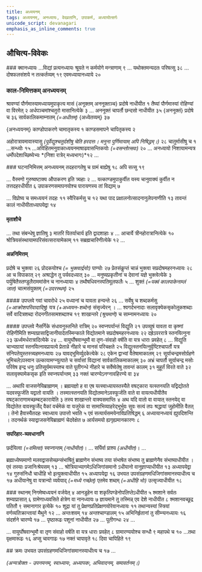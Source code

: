 ```yaml
---
title: अध्ययनम्
tags: अध्ययनम्, अनध्यायः, वेदव्रतानि, उपाकर्म, अध्यायोत्सर्गः
unicode_script: devanagari
emphasis_as_inline_comments: true
---
```

## औचित्य-विवेकः
###‌ क्वानध्यायः
…विद्यां प्रत्यनध्यायः श्रूयते न कर्मयोगे मन्त्राणाम् ९ … यथोक्तमन्यदतः परिषत्सु ३८ … दोषफलसंशये न तत्कर्तव्यम् १९ एवमध्यायानध्याये २०

### काल-निमित्तकम् अनध्ययनम्
श्रावण्यां पौर्णमास्यामध्यायमुपाकृत्य मासं {अनूक्तम् अननूक्तञ्च} प्रदोषे नाधीयीत १ तैष्यां पौर्णमास्यां रोहिण्यां वा विरमेत् २ अर्धपञ्चमांश्चतुरो मासानित्येके ३ …
अननूक्तं चापर्तौ छन्दसो नाधीयीत ३५ {अननूक्तं} प्रदोषे च ३६ सार्वकालिकमाम्नातम् *(=अधीतम्)* {अध्येतव्यम्} ३७

{अनध्ययनम्} काण्डोपाकरणे चामातृकस्य १ काण्डसमापने चापितृकस्य २

अहोरात्रावमावास्यासु *(पूर्वेद्युश्चतुर्दशीषु चेति हरदत्तः। मनुना पुर्णिमायाम् अपि निषिद्धम्।)* २८ चातुर्मासीषु च १ …सन्ध्योः १५ ...अविहितमनुवाकाध्ययनमाषाढवासन्तिकयोः *(=वसन्तोत्सवः)* २० … अनध्यायो निशायामन्यत्र धर्मोपदेशाच्छिष्येभ्यः *(निशा रात्रेर् मध्यभागः)*१२ …

###‌ घटनानिमित्तम् अनध्ययनम्
तदहरागतेषु च ग्रामं बाह्येषु १८ अपि सत्सु १९ 

… वैरमणो गुरुष्वष्टाक्य औपाकरण इति त्र्यहाः २ … यत्काण्डमुपाकुर्वीत यस्य चानुवाक्यं कुर्वीत न तत्तदहरधीयीत ६ उपाकरणसमापनयोश्च पारायणस्य तां विद्याम् ७ 

… विप्रोष्य च समध्ययनं तदहः ११ स्वैरिकर्मसु च १२ यथा पाद प्रक्षालनोत्सादनानुलेपनाणीति १३ तावन्तं कालं नाधीयीताध्यापयेद्वा १४

#### मृताशौचे
… तथा संबन्धेषु ज्ञातिषु ३ मातरि पितर्याचार्य इति द्वादशाहाः ४ … आचार्ये त्रीनहोरात्रानित्येके १० श्रोत्रियसंस्थायामपरिसंवत्सरायामेकाम् ११ सब्रह्मचारिणीत्येके १२ …

#### अन्ननिमित्तम्
प्रदोषे च भुक्त्वा २६ प्रोदकयोश्च *(= भुक्त्वार्द्रयोः)* पाण्योः २७ प्रेतसंकॢप्तं चान्नं भुक्त्वा सप्रदोषमहरनध्यायः २८ आ च विपाकात् २९ अश्राद्धेन तु पर्यवदध्यात् ३० … मनुष्यप्रकृतीनां च देवानां यज्ञे भुक्त्वेत्येके ३ पर्युषितैस्तण्डुलैराममांसेन च नानध्यायाः ४ तथौषधिवनस्पतिमूलफलैः ५ …  शुक्तं *(=पक्वं कालपाकेनाम्लं जात)* चात्मसंयुक्तम् *(=उदरस्थम्)* २५ 

####‌ उपप्लवे
गवां चावरोधे २५ वध्यानां च यावता हन्यन्ते २६ … सर्वेषु च शब्दकर्मसु *(=आक्रोशपरिवादादिषु)* यत्र *(+अध्ययन-शब्देन)* संसृज्येरन् । … श्वगर्दभनादाः सलावृक्येकसृकोलूकशब्दाः सर्वे वादित्रशब्दा रोदनगीतसामशब्दाश्च १९ शाखान्तरे *(श्रूयमाणे)* च साम्नामनध्यायः २० 

####‌ उपप्लवे नैसर्गिके
संधावनुस्तनिते रात्रिम् २० स्वप्नपर्यान्तं विद्युति २१ उपव्युषं यावता वा कृष्णां रोहिणीमिति शम्याप्रासाद्विजानीयादेतस्मिन्काले विद्योतमाने सप्रदोषमहरनध्यायः २२ दह्रेऽपररात्रे स्तनयित्नुना २३ ऊर्ध्वमर्धरात्रादित्येके २४ … वायुर्घोषवान्भूमौ वा तृण-संवाहो वर्षति वा यत्र धाराः प्रवहेत् ८ … विद्युति चाभ्यग्रायां स्तनयित्नावप्रायत्ये प्रेतान्ने नीहारे च मानसं परिचक्षते २५ विद्युत्स्तनयित्नुर्वृष्टिश्चापर्तौ यत्र संनिपतेयुस्तस्त्र्यहमनध्यायः २७ यावद्भूमिर्व्युदकेत्येके २८ एकेन द्वाभ्यां वैतेषामाकालम् २९ सूर्याचन्द्रमसोर्ग्रहणे भूमिचलेऽपस्वान उल्कायामग्न्युत्पाते च सर्वासां विद्यानां सार्वकालिकमाकालम् ३० अभ्रं चापर्तौ सूर्याचन्द्र मसोः परिवेष इन्द्र धनुः प्रतिसूर्यमत्स्यश्च वाते पूतीगन्धे नीहारे च सर्वेष्वेतेषु तावन्तं कालम् ३१ मुहूर्तं विरते वाते ३२ सलावृक्यामेकसृक इति स्वप्नपर्यान्तम् ३३ नक्तं चारण्येऽनग्नावहिरण्ये वा ३४

… अथापि वाजसनेयिब्राह्मणम् । ब्रह्मयज्ञो ह वा एष यत्स्वाध्यायस्तस्यैते वषट्कारा यत्स्तनयति यद्विद्योतते यदवस्फूर्जति यद्वातो वायति । तस्मात्स्तनयति विद्योतमानेऽवस्फूर्जति वाते वा वायत्यधीयीतैव वषट्काराणामच्छम्बट्कारायेति ३ तस्य शाखान्तरे वाक्यसमाप्तिः ४ अथ यदि वातो वा वायात् स्तनयेद् वा विद्योतेत वावस्फूर्जेद् वैकां वर्चमेकं वा यजुरेकं वा सामाभिव्याहरेद्भूर्भुवः सुवः सत्यं तपः श्रद्धायां जुहोमीति वैतत् । तेनो हैवास्यैतदहः स्वाध्याय उपात्तो भवति ५ एवं सत्यार्यसमयेनाविप्रतिषिद्धम् ६ अध्यायानध्यायं ह्युपदिशन्ति । तदनर्थकं स्याद्वाजसनेयिब्राह्मणं चेदवेक्षेत ७ आर्यसमयो ह्यगृह्यमानकारणः ८

#### सपरिहार-व्यवधानानि
छर्दयित्वा *(=वमित्वा)* स्वप्नान्तम् *(नाधीयीत)*। … सर्पिर्वा प्राश्य *(अधीयीत)*। … 

ब्रह्माध्येष्यमाणो मलवद्वाससेच्छन्संभाषितुं ब्राह्मणेन संभाष्य तया संभाषेत संभाष्य तु ब्राह्मणेनैव संभाष्याधीयीत । एवं तस्याः प्रजानिःश्रेयसम् १३ … श्रोत्रियाभ्यागमेऽधिजिगांसमानो ऽधीयानो वानुज्ञाप्याधीयीत १३ अध्यापयेद्वा १४ गुरुसंनिधौ चाधीहि भो इत्युक्त्वाधीयीत १५ अध्यापयेद्वा १६ उभयत उपसंग्रहणमधिजिगांसमानस्याधीत्य च १७ अधीयानेषु वा यत्रान्यो व्यवेयाद् *(=मध्ये गच्छेत्)* एतमेव शब्दम् *(=अधीहि भोः)* उत्सृज्याधीयीत १८

###‌ स्थानम्
निगमेष्वध्ययनं वर्जयेत् ४ आनडुहेन वा शकृत्पिण्डेनोपलिप्तेऽधीयीत ५ श्मशाने सर्वतः शम्याप्रासात् ६ ग्रामेणाध्यवसिते क्षेत्रेण वा नानध्यायः ७ ज्ञायमाने तु तस्मिन्न् एव देशे नाधीयीत ८ श्मशानवच्छूद्र पतितौ ९ समानागार इत्येके १० शूद्रा यां तु प्रेक्षणप्रतिप्रेक्षणयोरेवानध्यायः ११ तथान्यस्यां स्त्रियां वर्णव्यतिक्रान्तायां मैथुने १२ … अन्तःशवम् १४ अन्तश्चाण्डालम् १५ अभिनिर्हृतानां तु सीम्न्यनध्यायः १६ संदर्शने चारण्ये १७ …  पृष्ठारूढः पशूनां नाधीयीत २७ … पूतीगन्धः २४ … 

… वायुर्घोषवान्भूमौ वा तृण संवाहो वर्षति वा यत्र धाराः प्रवहेत् ८ ग्रामारण्ययोश्च सन्धौ ९ महापथे च १० …तथा वृक्षमारूढः १६ अप्सु चावगाढः १७  नक्तं चापावृते १८ दिवा चापिहिते १९ 

##‌ क्रमः
उभयत उपसंग्रहणमधिजिगांसमानस्याधीत्य च १७ ...  

*(अन्यत्रोक्तः - उपनयनम्, स्वाध्यायः, अध्यापकः, अभिवादनम्, समावर्तनम्।)*

